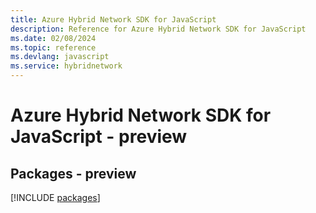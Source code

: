 ```yaml
---
title: Azure Hybrid Network SDK for JavaScript
description: Reference for Azure Hybrid Network SDK for JavaScript
ms.date: 02/08/2024
ms.topic: reference
ms.devlang: javascript
ms.service: hybridnetwork
---
```

# Azure Hybrid Network SDK for JavaScript - preview
## Packages - preview
[!INCLUDE [packages](hybrid-network-index.md)]